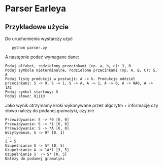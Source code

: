 # Parser Earleya
## Przykładowe użycie
Do uruchomienia wystarczy użyć
```
   python parser.py 
```

A następnie podać wymagane dane:
```
Podaj alfabet, rodzielony przecinkami (np. a, b, c): 1, 0
Podaj symbole nieterminalne, rodzielone przecinkami (np. A, B, C): S, A
Podaj listę produkcji w postacji: A -> b. Produkcje oddziel przecinkami: S -> 0, S -> 1, S -> A, A -> 1, A -> 0, A -> 0A0, A -> 1A1
Podaj symbol startowy: S
Podaj słowo: 01110
```

Jako wynik otrzymamy kroki wykonywane przez algorytm + informację czy słowo należy do podanej gramatyki, czy nie

```
Przewidywanie: S -> *0 [0, 0]
Przewidywanie: S -> *1 [0, 0]
Przewidywanie: S -> *A [0, 0]
Wczytywanie, S -> 0* [0, 1]
...
i = 5
Uzupełnianie S -> A* [0, 5]
Uzupełnianie A -> 1A*1 [3, 5]
Uzupełnianie S' -> S* [0, 5]
Należy do podanej gramatyki
```